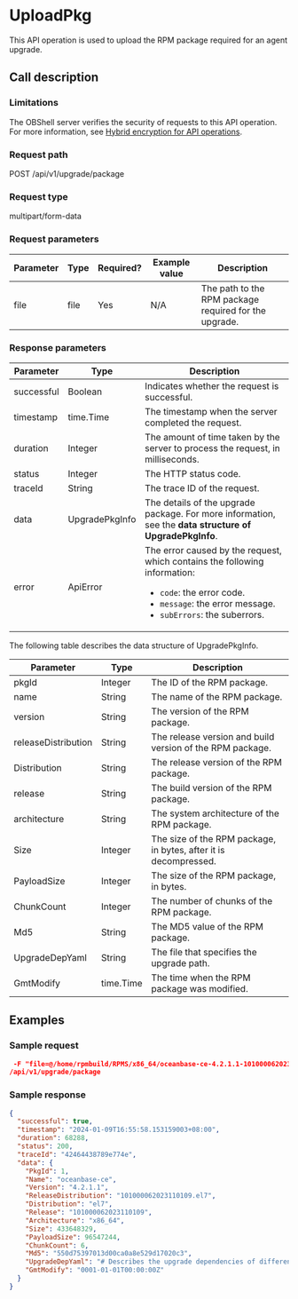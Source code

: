 # UploadPkg

This API operation is used to upload the RPM package required for an agent upgrade.

## Call description

### Limitations

The OBShell server verifies the security of requests to this API operation. For more information, see [Hybrid encryption for API operations](200.api-hybrid-encryption.md).

### Request path

POST /api/v1/upgrade/package

### Request type

multipart/form-data

### Request parameters

| Parameter | Type | Required? | Example value | Description |
| --- | --- | --- | --- | --- |
| file | file | Yes | N/A | The path to the RPM package required for the upgrade. |

### Response parameters

| Parameter | Type | Description |
| --- | --- | --- |
| successful | Boolean | Indicates whether the request is successful.  |
| timestamp | time.Time | The timestamp when the server completed the request.  |
| duration | Integer | The amount of time taken by the server to process the request, in milliseconds.  |
| status | Integer | The HTTP status code.  |
| traceId | String | The trace ID of the request.  |
| data | UpgradePkgInfo | The details of the upgrade package. For more information, see the **data structure of UpgradePkgInfo**.  |
| error | ApiError | The error caused by the request, which contains the following information:<ul><li>`code`: the error code. </li><li>`message`: the error message. </li><li>`subErrors`: the suberrors. </li></ul> |

The following table describes the data structure of UpgradePkgInfo.

| Parameter | Type | Description |
| --- | --- | --- |
| pkgId | Integer | The ID of the RPM package. |
| name | String | The name of the RPM package. |
| version | String | The version of the RPM package. |
| releaseDistribution | String | The release version and build version of the RPM package. |
| Distribution | String | The release version of the RPM package. |
| release | String | The build version of the RPM package. |
| architecture | String | The system architecture of the RPM package. |
| Size | Integer | The size of the RPM package, in bytes, after it is decompressed. |
| PayloadSize | Integer | The size of the RPM package, in bytes. |
| ChunkCount | Integer | The number of chunks of the RPM package. |
| Md5 | String | The MD5 value of the RPM package. |
| UpgradeDepYaml | String | The file that specifies the upgrade path. |
| GmtModify | time.Time | The time when the RPM package was modified. |

## Examples

### Sample request

```json
 -F "file=@/home/rpmbuild/RPMS/x86_64/oceanbase-ce-4.2.1.1-101000062023110109.el7.x86_64.rpm"
/api/v1/upgrade/package
```

### Sample response

```json
{
  "successful": true,
  "timestamp": "2024-01-09T16:55:58.153159003+08:00",
  "duration": 68288,
  "status": 200,
  "traceId": "42464438789e774e",
  "data": {
    "PkgId": 1,
    "Name": "oceanbase-ce",
    "Version": "4.2.1.1",
    "ReleaseDistribution": "101000062023110109.el7",
    "Distribution": "el7",
    "Release": "101000062023110109",
    "Architecture": "x86_64",
    "Size": 433648329,
    "PayloadSize": 96547244,
    "ChunkCount": 6,
    "Md5": "550d75397013d00ca0a8e529d17020c3",
    "UpgradeDepYaml": "# Describes the upgrade dependencies of different OceanBase Database versions.\n# For more information, see release/ptw5y7.\n\n# For each officially released OceanBase Database version, a record with the following attributes is added to the .yaml file:\n#  * version: the source version or a transition version during the upgrade. The value is a version number in the A.B.C format. If the value is in the A.B.C-D format, the build number must be greater than or equal to D.\n#  * can_be_upgraded_to: the target versions that the current version can be *directly* upgraded to. The value is a list of versions that are determined through compatibility tests by the QA of OceanBase Database.\n#  * deprecated: indicates whether the current version has been deprecated. The default value is False. The value True indicates that the current version has been deprecated and \n# can serve as the source version or a transition version of the upgrade, but cannot be the target version of the upgrade. \n#  * require_from_binary: The default value is False. The value True indicates that if the current version acts as a transition version of the upgrade, you must run the upgrade script and upgrade the OBServer node to this version.\n#\n\n# The OceanBase Database upgrade module of OceanBase Cloud Platform (OCP) reads this file. Given the source and target versions of the upgrade, the upgrade module automatically\n# determines the shortest upgrade path if the preceding requirements are met. Algorithm:\n# The upgrade module builds a diagram based on the following descriptions. Each version is represented by a node and the value of can_be_upgraded_to is represented by a\n# side. The upgrade module finds the shortest path between the source and target versions. Except the start node, other nodes in an upgrade path\n# must not represent a version that has been deprecated. If two version formats A.B.C and A.B.C-D are matched, the latter is preferred.\n# \n#\n\n- version: 4.0.0.0\n  can_be_upgraded_to:\n      - 4.1.0.0\n\n# 4.1.0.x is barrier\n- version: 4.1.0.0-100000192023032010   # V4.1 BETA cannot be the target version of the upgrade. \n  can_be_upgraded_to:\n    - 4.1.0.0\n  deprecated: True\n\n- version: 4.1.0.0\n  can_be_upgraded_to:\n      - 4.1.0.1\n\n- version: 4.1.0.1\n  can_be_upgraded_to:\n      - 4.1.0.2\n\n- version: 4.1.0.2\n  can_be_upgraded_to:\n      - 4.2.0.0\n  require_from_binary:\n    value: True\n    when_come_from: [4.0.0.0, 4.1.0.0-100000192023032010]\n\n- version: 4.2.0.0-100000152023080109   # 4.2 RC2 cannot be the target version of the upgrade. \n  can_be_upgraded_to:\n    - 4.2.0.0\n  deprecated: True\n\n- version: 4.2.0.0-100010022023081817   # 4.2 RC2 hotfix cannot be the target version of the upgrade. \n  can_be_upgraded_to:\n    - 4.2.0.0\n  deprecated: True\n\n- version: 4.2.0.0\n  can_be_upgraded_to:\n      - 4.2.1.0\n\n# 4.2.1.x is barrier\n- version: 4.2.1.0\n  can_be_upgraded_to:\n      - 4.2.1.1\n\n- version: 4.2.1.1\n  can_be_upgraded_to:\n      - 4.3.0.0\n  require_from_binary:\n    value: True\n    when_come_from: [4.1.0.0, 4.1.0.1, 4.1.0.2, 4.2.0.0]\n",
    "GmtModify": "0001-01-01T00:00:00Z"
  }
}
```
